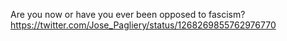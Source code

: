 Are you now or have you ever been opposed to fascism? https://twitter.com/Jose_Pagliery/status/1268269855762976770